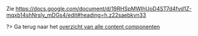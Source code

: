 Zie https://docs.google.com/document/d/19RHSpMWIhUoD4ST7d4fvd1Z-mqxb14shNrsly_mDGs4/edit#heading=h.z22saebkvn33

?> Ga terug naar het [overzicht van alle content componenten](/redactie/content/inrichten-cc-standaard.md)
